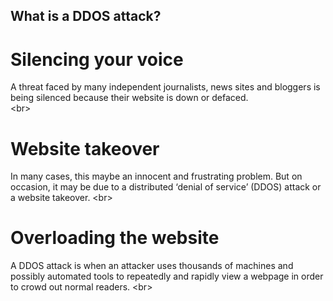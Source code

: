 
## What is a DDOS attack?

# Silencing your voice
A threat faced by many independent journalists, news sites and bloggers is being silenced because their website is down or defaced.  
&lt;br&gt;
# Website takeover
In many cases, this maybe an innocent and frustrating problem. But on occasion, it may be due to a distributed ‘denial of service’ (DDOS) attack or a website takeover.
&lt;br&gt;
# Overloading the website
A DDOS attack is when an attacker uses thousands of machines and possibly automated tools to repeatedly and rapidly view a webpage in order to crowd out normal readers.
&lt;br&gt;
